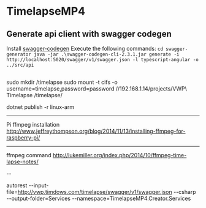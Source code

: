 # TimelapseMP4


## Generate api client with swagger codegen
Install [swagger-codegen](https://github.com/swagger-api/swagger-codegen)
Execute the following commands:
`cd swagger-generator
java -jar .\swagger-codegen-cli-2.3.1.jar generate -i http://localhost:5020/swagger/v1/swagger.json -l typescript-angular -o ../src/api`

##
sudo mkdir /timelapse
sudo mount -t cifs -o username=timelapse,password=password //192.168.1.14/projects/VWP\ Timelapse /timelapse/

dotnet publish -r linux-arm

---
Pi ffmpeg installation
http://www.jeffreythompson.org/blog/2014/11/13/installing-ffmpeg-for-raspberry-pi/

---
ffmpeg command 
http://lukemiller.org/index.php/2014/10/ffmpeg-time-lapse-notes/

--

autorest --input-file=http://vwp.timdows.com/timelapse/swagger/v1/swagger.json --csharp --output-folder=Services --namespace=TimelapseMP4.Creator.Services
